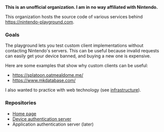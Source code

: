 **This is an unofficial organization. I am in no way affiliated with Nintendo.**

This organization hosts the source code of various services behind https://nintendo-playground.com.

### Goals
The playground lets you test custom client implementations without contacting Nintendo's servers. This can be useful because invalid requests can easily get your device banned, and buying a new one is expensive.

Here are some examples that show why custom clients can be useful:
* https://splatoon.oatmealdome.me/
* https://www.mkdatabase.com/

I also wanted to practice with web technology (see [infrastructure](https://github.com/nintendo-playground/.github/blob/main/profile/infrastructure.md)).

### Repositories
* [Home page](https://github.com/nintendo-playground/home-page)
* [Device authentication server](https://github.com/nintendo-playground/dauth-server)
* Application authentication server (later)

